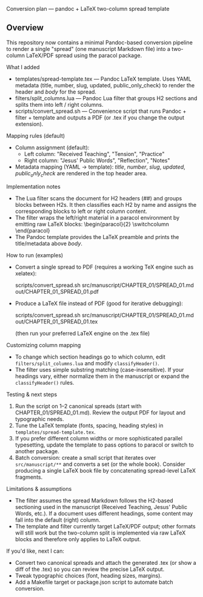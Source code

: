 Conversion plan — pandoc + LaTeX two-column spread template

Overview
--------
This repository now contains a minimal Pandoc-based conversion pipeline to render a single "spread" (one manuscript Markdown file) into a two-column LaTeX/PDF spread using the paracol package.

What I added
- templates/spread-template.tex — Pandoc LaTeX template. Uses YAML metadata (title, number, slug, updated, public_only_check) to render the header and $body$ for the spread.
- filters/split_columns.lua — Pandoc Lua filter that groups H2 sections and splits them into left / right columns.
- scripts/convert_spread.sh — Convenience script that runs Pandoc + filter + template and outputs a PDF (or .tex if you change the output extension).

Mapping rules (default)
- Column assignment (default):
  - Left column: "Received Teaching", "Tension", "Practice"
  - Right column: "Jesus' Public Words", "Reflection", "Notes"
- Metadata mapping (YAML -> template): $title$, $number$, $slug$, $updated$, $public_only_check$ are rendered in the top header area.

Implementation notes
- The Lua filter scans the document for H2 headers (##) and groups blocks between H2s. It then classifies each H2 by name and assigns the corresponding blocks to left or right column content.
- The filter wraps the left/right material in a paracol environment by emitting raw LaTeX blocks:
  \begin{paracol}{2}
    <left content>
  \switchcolumn
    <right content>
  \end{paracol}
- The Pandoc template provides the LaTeX preamble and prints the title/metadata above $body$.

How to run (examples)
- Convert a single spread to PDF (requires a working TeX engine such as xelatex):

  scripts/convert_spread.sh src/manuscript/CHAPTER_01/SPREAD_01.md out/CHAPTER_01_SPREAD_01.pdf

- Produce a LaTeX file instead of PDF (good for iterative debugging):

  scripts/convert_spread.sh src/manuscript/CHAPTER_01/SPREAD_01.md out/CHAPTER_01_SPREAD_01.tex

  (then run your preferred LaTeX engine on the .tex file)

Customizing column mapping
- To change which section headings go to which column, edit `filters/split_columns.lua` and modify `classifyHeader()`.
- The filter uses simple substring matching (case-insensitive). If your headings vary, either normalize them in the manuscript or expand the `classifyHeader()` rules.

Testing & next steps
1. Run the script on 1–2 canonical spreads (start with CHAPTER_01/SPREAD_01.md). Review the output PDF for layout and typographic needs.
2. Tune the LaTeX template (fonts, spacing, heading styles) in `templates/spread-template.tex`.
3. If you prefer different column widths or more sophisticated parallel typesetting, update the template to pass options to paracol or switch to another package.
4. Batch conversion: create a small script that iterates over `src/manuscript/**` and converts a set (or the whole book). Consider producing a single LaTeX book file by concatenating spread-level LaTeX fragments.

Limitations & assumptions
- The filter assumes the spread Markdown follows the H2-based sectioning used in the manuscript (Received Teaching, Jesus' Public Words, etc.). If a document uses different headings, some content may fall into the default (right) column.
- The template and filter currently target LaTeX/PDF output; other formats will still work but the two-column split is implemented via raw LaTeX blocks and therefore only applies to LaTeX output.

If you'd like, next I can:
- Convert two canonical spreads and attach the generated .tex (or show a diff of the .tex) so you can review the precise LaTeX output.
- Tweak typographic choices (font, heading sizes, margins).
- Add a Makefile target or package.json script to automate batch conversion.
